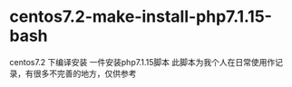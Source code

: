 # centos7.2-make-install-php7.1.15-bash
centos7.2 下编译安装 一件安装php7.1.15脚本
此脚本为我个人在日常使用作记录，有很多不完善的地方，仅供参考
